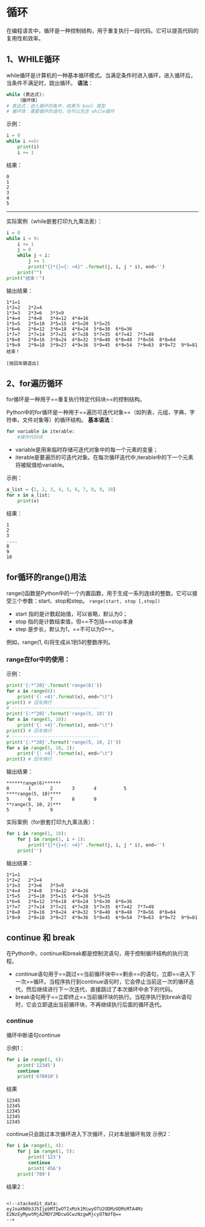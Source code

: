 # 循环
在编程语言中，循环是一种控制结构，用于重复执行一段代码。它可以提高代码的复用性和效率。

## 1、WHILE循环
while循环是计算机的一种基本循环模式。当满足条件时进入循环，进入循环后，当条件不满足时，跳出循环。
**语法**：
```python
while (表达式):
	｛循环体｝
# 表达式：进入循环的条件，结果为 bool 类型
# 循环体：需要循环的语句，也可以包含 while循环
```
示例：
```python
i = 0
while i <=5:
	print(i)
	i += 1
```
结果：
```
0
1
2
3
4
5
```
<hr>

实际案例（while嵌套打印九九乘法表）：
```python
i = 0
while i < 9:
	i += 1
    j = 0
    while j < i:
        j += 1
        print("{}*{}={: <4}" .format(j, i, j * i), end='')
    print("")
print("结束！")
```
输出结果：
```
1*1=1
1*2=2   2*2=4
1*3=3   2*3=6   3*3=9
1*4=4   2*4=8   3*4=12  4*4=16
1*5=5   2*5=10  3*5=15  4*5=20  5*5=25
1*6=6   2*6=12  3*6=18  4*6=24  5*6=30  6*6=36
1*7=7   2*7=14  3*7=21  4*7=28  5*7=35  6*7=42  7*7=49
1*8=8   2*8=16  3*8=24  4*8=32  5*8=40  6*8=48  7*8=56  8*8=64
1*9=9   2*9=18  3*9=27  4*9=36  5*9=45  6*9=54  7*9=63  8*9=72  9*9=81
结束！

[按回车键退出]
```

## 2、for遍历循环
for循环是一种用于==重复执行特定代码块==的控制结构。

Python中的for循环是一种用于==遍历可迭代对象==（如列表，元组，字典，字符串，文件对象等）的循环结构。
**基本语法**：
```python
for variable in iterable:
    #操作代码块
```
- variable是用来临时存储可迭代对象中的每一个元素的变量；
- iterable是要遍历的可迭代对象。在每次循环迭代中,iterable中的下一个元素将被赋值给variable。​

示例：
```python
a_list = {1, 2, 3, 4, 5, 6, 7, 8, 9, 10}
for x in a_list:
    print(x)
```
结果：
```
1
2
3
....
8
9
10
```
## for循环的range()用法
range()函数是Python中的一个内置函数，用于生成一系列连续的整数。它可以接受三个参数：start、stop和step。
```range(start, stop [,step])```
- start 指的是计数起始值，可以省略，默认为0；
- stop 指的是计数结束值，但==不包括==stop本身
- step 是步长，默认为1，==不可以为0==。

例如，range(1, 6)将生成从1到5的整数序列。​

### range在for中的使用：

示例：
```python
print('{:*^20}'.format('range(6)'))
for x in range(6):	
	print('{: <4}'.format(x), end="\t")
print()	# 回车换行
# --------------------------------
print('{:*^20}'.format('range(5, 10)'))
for x in range(5, 10):
	print('{: <4}'.format(x), end="\t")
print()	# 回车换行
# --------------------------------
print('{:*^20}'.format('range(5, 10, 2)'))
for x in range(5, 10, 2):
	print('{: <4}'.format(x), end="\t")
print()	# 回车换行
```
输出结果：
```
******range(6)******
0       1       2       3       4          5
****range(5, 10)****
5       6       7       8       9  
**range(5, 10, 2)***
5       7       9

```

实际案例（for嵌套打印九九乘法表）：
```python
for i in range(1, 10):
    for j in range(1, i + 1):
        print("{}*{}={: <4}" .format(j, i, j * i), end='')
    print('')
```
输出结果：
```
1*1=1
1*2=2   2*2=4
1*3=3   2*3=6   3*3=9
1*4=4   2*4=8   3*4=12  4*4=16
1*5=5   2*5=10  3*5=15  4*5=20  5*5=25
1*6=6   2*6=12  3*6=18  4*6=24  5*6=30  6*6=36
1*7=7   2*7=14  3*7=21  4*7=28  5*7=35  6*7=42  7*7=49
1*8=8   2*8=16  3*8=24  4*8=32  5*8=40  6*8=48  7*8=56  8*8=64
1*9=9   2*9=18  3*9=27  4*9=36  5*9=45  6*9=54  7*9=63  8*9=72  9*9=81
```

## continue 和 break
在Python中，continue和break都是控制流语句，用于控制循环结构的执行流程。
- continue语句用于==跳过==当前循环块中==剩余==的语句，立即==进入下一次==循环。当程序执行到continue语句时，它会停止当前这一次的循环迭代，然后继续进行下一次迭代，直接跳过了本次循环中余下的代码。
- break语句用于==立即终止==当前循环块的执行。当程序执行到break语句时，它会立即退出当前循环块，不再继续执行后面的循环迭代。

### continue
循环中断语句continue

示例1：
```python
for i in range(1, 6):
    print('12345')
    continue
    print('678910')
```
结果
```
12345
12345
12345
12345
12345
```
continue只会跳过本次循环进入下次循环，只对本层循环有效
示例2：
```python
for i in range(1, 4):
    for j in range(1, 5):
        print('123')
        continue
        print('456')
    print('789')
```
结果2：
```

<!--stackedit_data:
eyJoaXN0b3J5IjpbMTIwOTIxMzk1MiwyOTU2ODMzODMsMTA4Mz
E2NzEyMywtMjA2MDY2MDcwOCwzNzgwMjcyOTNdfQ==
-->